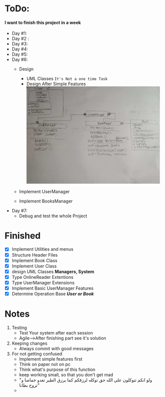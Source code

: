 # ToDo:
#### I want to finish this project in a week
* Day #1:
* Day #2 :
* Day #3:
* Day #4:
* Day #5:
* Day #6:
  * Design
    *  UML   Classes `It's Not a one time Task`
      * Design After Simple Features
       ![image](CamScanner%2003-04-2023%2012.04.jpg)

  * Implement UserManager
  * Implement BooksManager
* Day #7:
  * Debug and test the whole Project

# Finished
  * [x] Implement Utilities and menus
  * [x] Structure Header Files
  * [x] Implement Book Class
  * [x] Implement User Class
  * [x] design UML Classes **Managers, System**
  * [x] Type OnlineReader Extentions
  * [x] Type UserManager Extensions 
  * [x] Implement Basic UserManager Features
  * [x] Determine Operation Base  **_User or Book_**

# Notes
1. Testing
   * Test Your system after each session
   * Agile-->After finishing part see it's solution
2. Keeping changes
   * Always commit with good messages
3. For not getting confused
   * Implement simple features first
   * Think on paper not on pc
   * Think what's purpose of this function
   * keep working small, so that you don't get mad
   * "ولو انكم تتوكلون علي الله حق توكله لرزقكم كما يرزق الطير تغدو خماصا و تروح بطانا"
   * 

